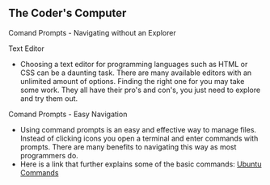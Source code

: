## The Coder's Computer
Comand Prompts - Navigating without an Explorer

Text Editor
* Choosing a text editor for programming languages such as HTML or CSS can be a daunting task. There are many available editors with an unlimited amount of options. Finding the right one for you may take some work. They all have their pro's and con's, you just need to explore and try them out. 

Comand Prompts - Easy Navigation
* Using command prompts is an easy and effective way to manage files. Instead of clicking icons you open a terminal and enter commands with prompts. There are many benefits to navigating this way as most programmers do. 
* Here is a link that further explains some of the basic commands: [Ubuntu Commands](https://ccm.net/computing/linux/2157-list-of-basic-ubuntu-commands/) 
